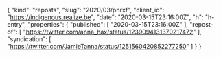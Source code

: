 {
  "kind": "reposts",
  "slug": "2020/03/pnrxf",
  "client_id": "https://indigenous.realize.be",
  "date": "2020-03-15T23:16:00Z",
  "h": "h-entry",
  "properties": {
    "published": [
      "2020-03-15T23:16:00Z"
    ],
    "repost-of": [
      "https://twitter.com/anna_hax/status/1239094131370217472"
    ],
    "syndication": [
      "https://twitter.com/JamieTanna/status/1251560420852277250"
    ]
  }
}

